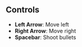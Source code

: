 ## Controls

- **Left Arrow**: Move left
- **Right Arrow**: Move right
- **Spacebar**: Shoot bullets

